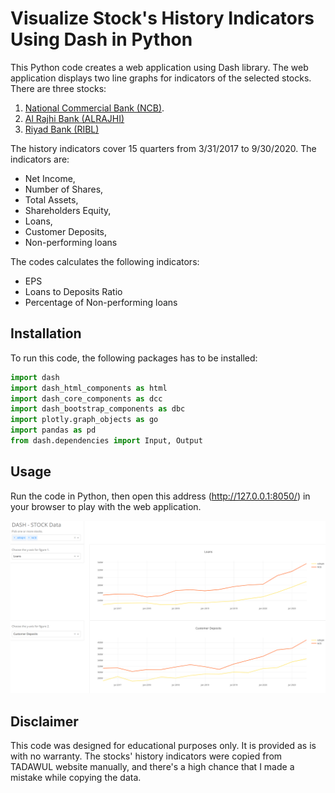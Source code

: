 # Visualize Stock's History Indicators Using Dash in Python

This Python code creates a web application using Dash library. The web application displays two line graphs for indicators of the selected stocks. There are three stocks:
1. [National Commercial Bank (NCB)](https://www.tadawul.com.sa/wps/portal/tadawul/market-participants/issuers/issuers-directory/company-details/!ut/p/z1/04_Sj9CPykssy0xPLMnMz0vMAfIjo8zi_Tx8nD0MLIy83V1DjA0czVx8nYP8PI0MDAz0I4EKzBEKDEJDLYEKjJ0DA11MjQzcTfXDCSkoyE7zBAC-SKhH/?companySymbol=1180).
2. [Al Rajhi Bank (ALRAJHI)](https://www.tadawul.com.sa/wps/portal/tadawul/market-participants/issuers/issuers-directory/company-details/!ut/p/z1/04_Sj9CPykssy0xPLMnMz0vMAfIjo8zi_Tx8nD0MLIy83V1DjA0czVx8nYP8PI0MDAz0I4EKzBEKDEJDLYEKjJ0DA11MjQzcTfXDCSkoyE7zBAC-SKhH/?companySymbol=1120)
3. [Riyad Bank (RIBL)](https://www.tadawul.com.sa/wps/portal/tadawul/market-participants/issuers/issuers-directory/company-details/!ut/p/z1/04_Sj9CPykssy0xPLMnMz0vMAfIjo8zi_Tx8nD0MLIy83V1DjA0czVx8nYP8PI0MDAz0I4EKzBEKDEJDLYEKjJ0DA11MjQzcTfXDCSkoyE7zBAC-SKhH/?companySymbol=1010)

The history indicators cover 15 quarters from 3/31/2017 to 9/30/2020. The indicators are:
* Net Income,
* Number of Shares,
* Total Assets,
* Shareholders Equity,
* Loans,
* Customer Deposits,
* Non-performing loans

The codes calculates the following indicators:
* EPS
* Loans to Deposits Ratio
* Percentage of Non-performing loans 

## Installation

To run this code, the following packages has to be installed:
```python
import dash
import dash_html_components as html
import dash_core_components as dcc
import dash_bootstrap_components as dbc
import plotly.graph_objects as go
import pandas as pd
from dash.dependencies import Input, Output
```

## Usage

Run the code in Python, then open this address (http://127.0.0.1:8050/) in your browser to play with the web application.

<p align="center">
  <img width="600" src=Capture.PNG>
</p>

## Disclaimer

This code was designed for educational purposes only. It is provided as is with no warranty. The stocks' history indicators were copied from TADAWUL website manually, and there's a high chance that I made a mistake while copying the data.
